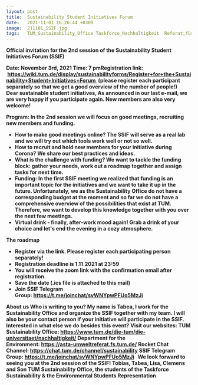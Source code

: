 ```yaml
---
layout: post
title:  Sustainability Student Initiatives Forum
date:   2021-11-01 16:26:44 +0300
image:  211101_SSIF.jpg
tags:   TUM_Sustainability_Office Taskforce_Nachhaltigkeit  Referat_für_Umwelt
---
```

 

<b>Official invitation for the 2nd session of the Sustainability Student Initiatives Forum (SSIF)<b>

Date: November 3rd, 2021
Time: 7 pmRegistration link:  https://wiki.tum.de/display/sustainabilityforms/Register+for+the+Sustainability+Student+Initiatives+Forum 
(please register each participant separately so that we get a good overview of the number of people!) 
 
Dear sustainable student initiatives,
As announced in our last e-mail, we are very happy if you participate again. New members are also very welcome!

<b>Program: In the 2nd session we will focus on good meetings, recruiting new members and funding.<b>
* How to make good meetings online? The SSIF will serve as a real lab and we will try out which tools work well or not so well.
* How to recruit and hold new members for your initiative during Corona? We share our best practices and ideas.
* What is the challenge with funding? We want to tackle the funding block: gather your needs, work out a roadmap together and assign tasks for next time.
* Funding: In the first SSIF meeting we realized that funding is an important topic for the initiatives and we want to take it up in the future. Unfortunately, we as the Sustainability Office do not have a corresponding budget at the moment and so far we do not have a comprehensive overview of the possibilities that exist at TUM. Therefore, we want to develop this knowledge together with you over the next few meetings.
* Virtual drink - finally, after-work mood again! Grab a drink of your choice and let's end the evening in a cozy atmosphere.

<b>The roadmap<b>
* Register via the link. Please register each participating person separately!
* Registration deadline is 1.11.2021 at 23:59
* You will receive the zoom link with the confirmation email after registration.
* Save the date (.ics file is attached to this mail)
* Join SSIF Telegram Group: https://t.me/joinchat/svWNYpwPFUo5MzJi

<b>About us<b>
Who is writing to you? My name is Tabea, I work for the Sustainability Office and organize the SSIF together with my team. I will also be your contact person if your initiative will participate in the SSIF. Interested in what else we do besides this event?
Visit our websites:
TUM Sustainability Office: https://www.tum.de/die-tum/die-universitaet/nachhaltigkeit/
Department for the Environment: https://asta-umweltreferat.fs.tum.de/
Rocket Chat Channel: https://chat.tum.de/channel/sustainability
SSIF Telegram Group: https://t.me/joinchat/svWNYpwPFUo5MzJi
 
We look forward to seeing you at the 2nd session of the SSIF!
Tobias, Tabea, Lisa, Clemens and Son
TUM Sustainability Office, the students of the Taskforce Sustainability & the Environmental Students Representation





